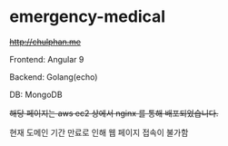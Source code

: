 # emergency-medical

~~http://chulphan.me~~

Frontend: Angular 9

Backend: Golang(echo)

DB: MongoDB

~~해당 페이지는 aws ec2 상에서 nginx 를 통해 배포되었습니다.~~

현재 도메인 기간 만료로 인해 웹 페이지 접속이 불가함
